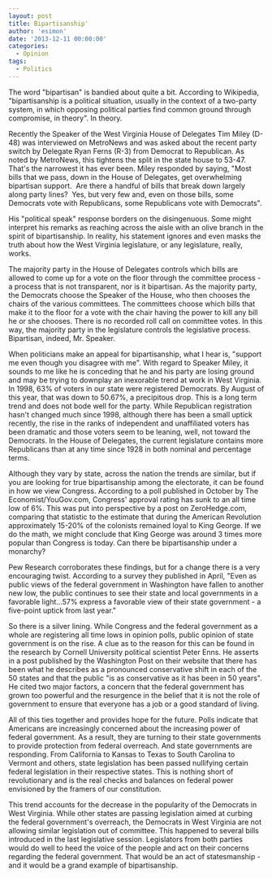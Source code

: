 ```yaml
---
layout: post
title: Bipartisanship'
author: 'esimon'
date: '2013-12-11 00:00:00'
categories:
  - Opinion
tags:
  - Politics
---
```

The word "bipartisan" is bandied about quite a bit. According to Wikipedia, "bipartisanship is a political situation, usually in the context of a two-party system, in which opposing political parties find common ground through compromise, in theory". In theory.

Recently the Speaker of the West Virginia House of Delegates Tim Miley (D-48) was interviewed on MetroNews and was asked about the recent party switch by Delegate Ryan Ferns (R-3) from Democrat to Republican. As noted by MetroNews, this tightens the split in the state house to 53-47. That's the narrowest it has ever been. Miley responded by saying, "Most bills that we pass, down in the House of Delegates, get overwhelming bipartisan support.  Are there a handful of bills that break down largely along party lines?  Yes, but very few and, even on those bills, some Democrats vote with Republicans, some Republicans vote with Democrats". 

His "political speak" response borders on the disingenuous. Some might interpret his remarks as reaching across the aisle with an olive branch in the spirit of bipartisanship. In reality, his statement ignores and even masks the truth about how the West Virginia legislature, or any legislature, really, works. 

The majority party in the House of Delegates controls which bills are allowed to come up for a vote on the floor through the committee process - a process that is not transparent, nor is it bipartisan. As the majority party, the Democrats choose the Speaker of the House, who then chooses the chairs of the various committees. The committees choose which bills that make it to the floor for a vote with the chair having the power to kill any bill he or she chooses. There is no recorded roll call on committee votes. In this way, the majority party in the legislature controls the legislative process. Bipartisan, indeed, Mr. Speaker. 

When politicians make an appeal for bipartisanship, what I hear is, "support me even though you disagree with me". With regard to Speaker Miley, it sounds to me like he is conceding that he and his party are losing ground and may be trying to downplay an inexorable trend at work in West Virginia. In 1998, 63% of voters in our state were registered Democrats. By August of this year, that was down to 50.67%, a precipitous drop. This is a long term trend and does not bode well for the party. While Republican registration hasn't changed much since 1998, although there has been a small uptick recently, the rise in the ranks of independent and unaffiliated voters has been dramatic and those voters seem to be leaning, well, not toward the Democrats. In the House of Delegates, the current legislature contains more Republicans than at any time since 1928 in both nominal and percentage terms. 

Although they vary by state, across the nation the trends are similar, but if you are looking for true bipartisanship among the electorate, it can be found in how we view Congress. According to a poll published in October by The Economist/YouGov.com, Congress' approval rating has sunk to an all time low of 6%. This was put into perspective by a post on ZeroHedge.com, comparing that statistic to the estimate that during the American Revolution approximately 15-20% of the colonists remained loyal to King George. If we do the math, we might conclude that King George was around 3 times more popular than Congress is today. Can there be bipartisanship under a monarchy?

Pew Research corroborates these findings, but for a change there is a very encouraging twist. According to a survey they published in April, "Even as public views of the federal government in Washington have fallen to another new low, the public continues to see their state and local governments in a favorable light...57% express a favorable view of their state government - a five-point uptick from last year."

So there is a silver lining. While Congress and the federal government as a whole are registering all time lows in opinion polls, public opinion of state government is on the rise. A clue as to the reason for this can be found in the research by Cornell University political scientist Peter Enns. He asserts in a post published by the Washington Post on their website that there has been what he describes as a pronounced conservative shift in each of the 50 states and that the public "is as conservative as it has been in 50 years". He cited two major factors, a concern that the federal government has grown too powerful and the resurgence in the belief that it is not the role of government to ensure that everyone has a job or a good standard of living. 

All of this ties together and provides hope for the future. Polls indicate that Americans are increasingly concerned about the increasing power of federal government. As a result, they are turning to their state governments to provide protection from federal overreach. And state governments are responding. From California to Kansas to Texas to South Carolina to Vermont and others, state legislation has been passed nullifying certain federal legislation in their respective states. This is nothing short of revolutionary and is the real checks and balances on federal power envisioned by the framers of our constitution. 

This trend accounts for the decrease in the popularity of the Democrats in West Virginia. While other states are passing legislation aimed at curbing the federal government's overreach, the Democrats in West Virginia are not allowing similar legislation out of committee. This happened to several bills introduced in the last legislative session. Legislators from both parties would do well to heed the voice of the people and act on their concerns regarding the federal government. That would be an act of statesmanship - and it would be a grand example of bipartisanship. 

